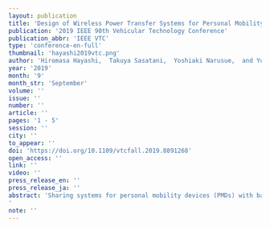 ```yaml
---
layout: publication
title: 'Design of Wireless Power Transfer Systems for Personal Mobility Devices in City Spaces'
publication: '2019 IEEE 90th Vehicular Technology Conference'
publication_abbr: 'IEEE VTC'
type: 'conference-en-full'
thumbnail: 'hayashi2019vtc.png'
author: 'Hiromasa Hayashi,  Takuya Sasatani,  Yoshiaki Narusue,  and Yoshihiro Kawahara'
year: '2019'
month: '9'
month_str: 'September'
volume: ''
issue: ''
number: ''
article: ''
pages: '1 - 5'
session: ''
city: ''
to_appear: ''
doi: 'https://doi.org/10.1109/vtcfall.2019.8891268'
open_access: ''
link: ''
video: ''
press_release_en: ''
press_release_ja: ''
abstract: 'Sharing systems for personal mobility devices (PMDs) with batteries are gaining popularity because of their advantages in terms of maneuverability and low environmental burdens. However, PMDs suffer from a small battery capacity, a lack of charging stations, and the inconvenience of plugging in for charging. To solve these problems, we propose retrofitting city spaces into wireless power transfer (WPT) stations/pads by placing sheet-like transmitters in available open spaces. Many studies have considered WPT for electrical vehicles; however, little attention has been given to WPT for PMDs, although they have many unique characteristics to consider (e.g., light weight, form factor, sharing ecosystems, and random running routes). In this study, we investigated a form of WPT via magnetic resonant coupling for PMDs through coil design, analysis, and measurements based on two scenarios: (1) charging PMDs at charging stations and (2) charging in-motion PMDs from chargers placed on the road. Based on these considerations, we confirmed that around 90 % transfer efficiency can be obtained in laboratory setups, whereas practical setups achieved around 70% efficiency.'
note: ''
---
```

